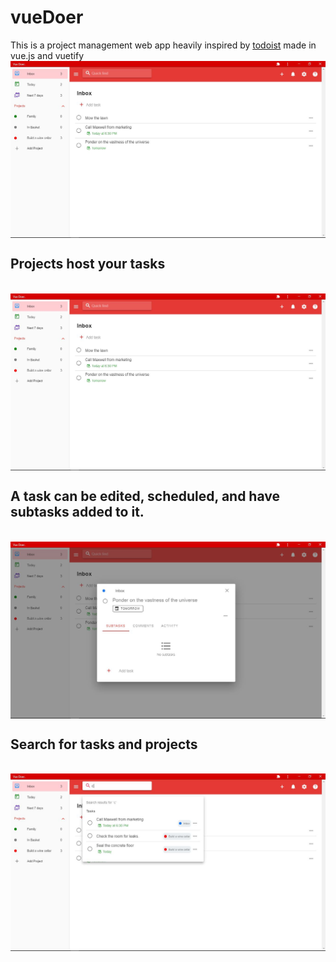 # vueDoer
This is a project management web app heavily inspired by [todoist](https://www.todoist.com) made in vue.js and vuetify
<br/><img align="center" src="https://github.com/EnockDizraeli/vueDoer/raw/main/screenshots/inbox.JPG" alt="Inbox Page"></a>

## Projects host your tasks
<br/><img align="center" src="https://github.com/EnockDizraeli/vueDoer/raw/main/screenshots/inbox.JPG" alt="Project Page"></a>

## A task can be edited, scheduled, and have subtasks added to it.
<br/><img align="center" src="https://github.com/EnockDizraeli/vueDoer/raw/main/screenshots/task.JPG" alt="Task Page"></a>

## Search for tasks and projects
<br/><img align="center" src="https://github.com/EnockDizraeli/vueDoer/raw/main/screenshots/search.JPG" alt="Search"></a>

